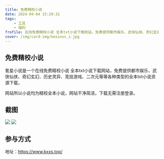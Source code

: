 ```yaml
---
title: 免费精校小说
date: 2024-04-04 15:29:31
tags:
    - 工具
    - 福利
frofile: 在线免费精校小说 全本txt小说下载网站，免费提供都市娱乐、武侠仙侠、奇幻玄幻、历史灵异、竞技游戏、二次元等等各种类型的全本txt小说资源下载
cover: /img/card-img/kexinxs_s.jpg
---
```


## 免费精校小说

氪星小说是一个在线免费精校小说 全本txt小说下载网站，免费提供都市娱乐、武侠仙侠、奇幻玄幻、历史灵异、竞技游戏、二次元等等各种类型的全本txt小说资源下载，

网站所以小说均为精校全本小说，网站干净简洁，下载无需注册登录。

## 截图

![](/img/card-img/kexinxs.png)
![](/img/card-img/kexinxs2.png)

## 参与方式

地址：https://www.kxxs.top/